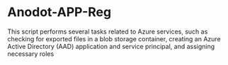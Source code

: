 # Anodot-APP-Reg
This script performs several tasks related to Azure services, such as checking for exported files in a blob storage container, creating an Azure Active Directory (AAD) application and service principal, and assigning necessary roles
